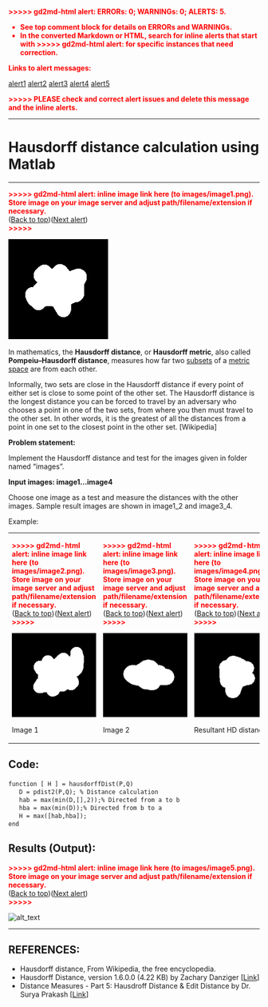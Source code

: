 <!-- Copy and paste the converted output. -->

<!-----
NEW: Check the "Suppress top comment" option to remove this info from the output.

Conversion time: 2.176 seconds.


Using this Markdown file:

1. Paste this output into your source file.
2. See the notes and action items below regarding this conversion run.
3. Check the rendered output (headings, lists, code blocks, tables) for proper
   formatting and use a linkchecker before you publish this page.

Conversion notes:

* Docs to Markdown version 1.0β31
* Sun Oct 17 2021 05:12:05 GMT-0700 (PDT)
* Source doc: Hausdorff distance calculation using Matlab
* Tables are currently converted to HTML tables.
* This document has images: check for >>>>>  gd2md-html alert:  inline image link in generated source and store images to your server. NOTE: Images in exported zip file from Google Docs may not appear in  the same order as they do in your doc. Please check the images!

----->


<p style="color: red; font-weight: bold">>>>>>  gd2md-html alert:  ERRORs: 0; WARNINGs: 0; ALERTS: 5.</p>
<ul style="color: red; font-weight: bold"><li>See top comment block for details on ERRORs and WARNINGs. <li>In the converted Markdown or HTML, search for inline alerts that start with >>>>>  gd2md-html alert:  for specific instances that need correction.</ul>

<p style="color: red; font-weight: bold">Links to alert messages:</p><a href="#gdcalert1">alert1</a>
<a href="#gdcalert2">alert2</a>
<a href="#gdcalert3">alert3</a>
<a href="#gdcalert4">alert4</a>
<a href="#gdcalert5">alert5</a>

<p style="color: red; font-weight: bold">>>>>> PLEASE check and correct alert issues and delete this message and the inline alerts.<hr></p>



# Hausdorff distance calculation using Matlab


---



<p id="gdcalert1" ><span style="color: red; font-weight: bold">>>>>>  gd2md-html alert: inline image link here (to images/image1.png). Store image on your image server and adjust path/filename/extension if necessary. </span><br>(<a href="#">Back to top</a>)(<a href="#gdcalert2">Next alert</a>)<br><span style="color: red; font-weight: bold">>>>>> </span></p>


![alt_text](images/image1.png "image_tooltip")


In mathematics, the **Hausdorff distance**, or **Hausdorff metric**, also called **Pompeiu–Hausdorff distance**, measures how far two [subsets](https://en.wikipedia.org/wiki/Subset) of a [metric space](https://en.wikipedia.org/wiki/Metric_space) are from each other.

Informally, two sets are close in the Hausdorff distance if every point of either set is close to some point of the other set. The Hausdorff distance is the longest distance you can be forced to travel by an adversary who chooses a point in one of the two sets, from where you then must travel to the other set. In other words, it is the greatest of all the distances from a point in one set to the closest point in the other set. [Wikipedia]

**Problem statement:**

Implement the Hausdorff distance and test for the images given in folder named “images”.

**Input images: image1...image4**

Choose one image as a test and measure the distances with the other images. Sample result images are shown in image1_2 and image3_4.

Example:


<table>
  <tr>
   <td>

<p id="gdcalert2" ><span style="color: red; font-weight: bold">>>>>>  gd2md-html alert: inline image link here (to images/image2.png). Store image on your image server and adjust path/filename/extension if necessary. </span><br>(<a href="#">Back to top</a>)(<a href="#gdcalert3">Next alert</a>)<br><span style="color: red; font-weight: bold">>>>>> </span></p>


<img src="images/image2.png" width="" alt="alt_text" title="image_tooltip">

<p>
Image 1
   </td>
   <td>

<p id="gdcalert3" ><span style="color: red; font-weight: bold">>>>>>  gd2md-html alert: inline image link here (to images/image3.png). Store image on your image server and adjust path/filename/extension if necessary. </span><br>(<a href="#">Back to top</a>)(<a href="#gdcalert4">Next alert</a>)<br><span style="color: red; font-weight: bold">>>>>> </span></p>


<img src="images/image3.png" width="" alt="alt_text" title="image_tooltip">

<p>
Image 2
   </td>
   <td>

<p id="gdcalert4" ><span style="color: red; font-weight: bold">>>>>>  gd2md-html alert: inline image link here (to images/image4.png). Store image on your image server and adjust path/filename/extension if necessary. </span><br>(<a href="#">Back to top</a>)(<a href="#gdcalert5">Next alert</a>)<br><span style="color: red; font-weight: bold">>>>>> </span></p>


<img src="images/image4.png" width="" alt="alt_text" title="image_tooltip">

<p>
Resultant HD distance
   </td>
  </tr>
</table>



## Code:


```
function [ H ] = hausdorffDist(P,Q)
   D = pdist2(P,Q); % Distance calculation
   hab = max(min(D,[],2));% Directed from a to b
   hba = max(min(D));% Directed from b to a
   H = max([hab,hba]);
end
```



## Results (Output):



<p id="gdcalert5" ><span style="color: red; font-weight: bold">>>>>>  gd2md-html alert: inline image link here (to images/image5.png). Store image on your image server and adjust path/filename/extension if necessary. </span><br>(<a href="#">Back to top</a>)(<a href="#gdcalert6">Next alert</a>)<br><span style="color: red; font-weight: bold">>>>>> </span></p>


![alt_text](images/image5.png "image_tooltip")



---


## REFERENCES:



* Hausdorff distance, From Wikipedia, the free encyclopedia.
* Hausdorff Distance, version 1.6.0.0 (4.22 KB) by Zachary Danziger [[Link](https://in.mathworks.com/matlabcentral/fileexchange/26738-hausdorff-distance)]
* Distance Measures - Part 5: Hausdroff Distance & Edit Distance by Dr. Surya Prakash [[Link](https://www.youtube.com/watch?v=cmzL8b5Z7CY)]

